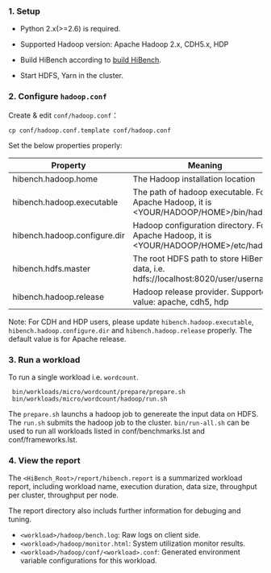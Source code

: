 ### 1. Setup ###
 
 * Python 2.x(>=2.6) is required.
 
 * Supported Hadoop version: Apache Hadoop 2.x, CDH5.x, HDP 

 * Build HiBench according to [build HiBench](build-hibench.md).
 
 * Start HDFS, Yarn in the cluster.


### 2. Configure `hadoop.conf` ###


Create & edit `conf/hadoop.conf`：

    cp conf/hadoop.conf.template conf/hadoop.conf

Set the below properties properly:

Property        |      Meaning
----------------|--------------------------------------------------------
hibench.hadoop.home     |      The Hadoop installation location
hibench.hadoop.executable  |   The path of hadoop executable. For Apache Hadoop, it is <YOUR/HADOOP/HOME>/bin/hadoop
hibench.hadoop.configure.dir | Hadoop configuration directory. For Apache Hadoop, it is <YOUR/HADOOP/HOME>/etc/hadoop
hibench.hdfs.master       |    The root HDFS path to store HiBench data, i.e. hdfs://localhost:8020/user/username
hibench.hadoop.release    |    Hadoop release provider. Supported value: apache, cdh5, hdp

Note: For CDH and HDP users, please update `hibench.hadoop.executable`, `hibench.hadoop.configure.dir` and `hibench.hadoop.release` properly. The default value is for Apache release.

### 3. Run a workload ###
To run a single workload i.e. `wordcount`. 

     bin/workloads/micro/wordcount/prepare/prepare.sh
     bin/workloads/micro/wordcount/hadoop/run.sh

The `prepare.sh` launchs a hadoop job to genereate the input data on HDFS. The `run.sh` submits the hadoop job to the cluster. 
`bin/run-all.sh` can be used to run all workloads listed in conf/benchmarks.lst and conf/frameworks.lst.

### 4. View the report ###

   The `<HiBench_Root>/report/hibench.report` is a summarized workload report, including workload name, execution duration, data size, throughput per cluster, throughput per node.

   The report directory also includs further information for debuging and tuning.
     
  * `<workload>/hadoop/bench.log`: Raw logs on client side.
  * `<workload>/hadoop/monitor.html`: System utilization monitor results.
  * `<workload>/hadoop/conf/<workload>.conf`: Generated environment variable configurations for this workload.
